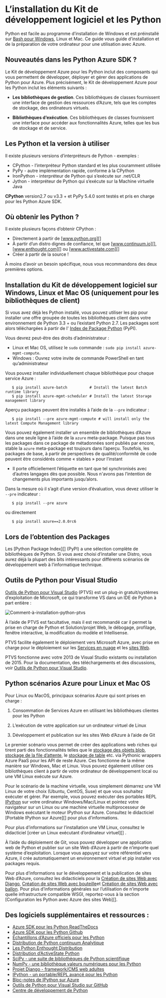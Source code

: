 <properties
    pageTitle="Installer les Python et le Kit de développement logiciel - Azure"
    description="Apprenez à installer les Python et le Kit de développement logiciel à utiliser avec Azure."
    services=""
    documentationCenter="python"
    authors="lmazuel"
    manager="wpickett"
    editor=""/>

<tags
    ms.service="multiple"
    ms.workload="na"
    ms.tgt_pltfrm="na"
    ms.devlang="python"
    ms.topic="article"
    ms.date="09/06/2016"
    ms.author="lmazuel"/>

# <a name="installing-python-and-the-sdk"></a>L’installation du Kit de développement logiciel et les Python

Python est facile au programme d’installation de Windows et est préinstallé sur [Bash pour Windows](https://msdn.microsoft.com/commandline/wsl/about), Linux et Mac. Ce guide vous guide d’installation et de la préparation de votre ordinateur pour une utilisation avec Azure.

## <a name="whats-in-the-python-azure-sdk"></a>Nouveautés dans les Python Azure SDK ?

Le Kit de développement Azure pour les Python inclut des composants qui vous permettent de développer, déployer et gérer des applications de Python pour Azure. Plus précisément, le Kit de développement Azure pour les Python inclut les éléments suivants :

* **Les bibliothèques de gestion**. Ces bibliothèques de classes fournissent une interface de gestion des ressources d’Azure, tels que les comptes de stockage, des ordinateurs virtuels.

* **Bibliothèques d’exécution**. Ces bibliothèques de classes fournissent une interface pour accéder aux fonctionnalités Azure, telles que les bus de stockage et de service.

## <a name="which-python-and-which-version-to-use"></a>Les Python et la version à utiliser

Il existe plusieurs versions d’interpréteurs de Python - exemples :

* CPython - l’interpréteur Python standard et les plus couramment utilisée
* PyPy - autre implémentation rapide, conforme à la CPython
* IronPython - interpréteur de Python qui s’exécute sur .net/CLR
* Jython - interpréteur de Python qui s’exécute sur la Machine virtuelle Java

**CPython** version2.7 ou v3.3 + et PyPy 5.4.0 sont testés et pris en charge pour les Python Azure SDK.

## <a name="where-to-get-python"></a>Où obtenir les Python ?

Il existe plusieurs façons d’obtenir CPython :

* Directement à partir de [www.python.org][]
* À partir d’un distro dignes de confiance, tel que [www.continuum.io][], [www.enthought.com][] ou [www.activestate.com][]
* Créer à partir de la source !

À moins d’avoir un besoin spécifique, nous vous recommandons des deux premières options.

## <a name="sdk-installation-on-windows-linux-and-macos-client-libraries-only"></a>Installation du Kit de développement logiciel sur Windows, Linux et Mac OS (uniquement pour les bibliothèques de client)

Si vous avez déjà les Python installé, vous pouvez utiliser les pip pour installer une offre groupée de toutes les bibliothèques client dans votre environnement de Python 3.3 + ou l’existant Python 2.7. Les packages sont alors téléchargées à partir de l' [Index de Package Python][] (PyPI).

Vous devrez peut-être des droits d’administrateur :

- Linux et Mac OS, utilisez le `sudo` commande : `sudo pip install azure-mgmt-compute`.
- Windows : Ouvrez votre invite de commande PowerShell en tant qu’administrateur

Vous pouvez installer individuellement chaque bibliothèque pour chaque service Azure :

```console
   $ pip install azure-batch          # Install the latest Batch runtime library
   $ pip install azure-mgmt-scheduler # Install the latest Storage management library
```

Aperçu packages peuvent être installés à l’aide de la `--pre` indicateur :

```console
   $ pip install --pre azure-mgmt-compute # will install only the latest Compute Management library
```

Vous pouvez également installer un ensemble de bibliothèques d’Azure dans une seule ligne à l’aide de la `azure` meta-package. Puisque pas tous les packages dans ce package de métadonnées sont publiés par encore, stable la `azure` meta-package est toujours dans l’aperçu. Toutefois, les packages de base, à partir de perspectives de qualité/conformité de code peuvent être considérés comme « stables » pour l’instant
- Il porte officiellement l’étiquette en tant que tel synchronisés avec d’autres langages dès que possible. Nous n'avons pas l’intention de changements plus importants jusqu’alors.

Dans la mesure où il s’agit d’une version d’évaluation, vous devez utiliser le `--pre` indicateur :

```console
   $ pip install --pre azure
```
   
ou directement

```console
   $ pip install azure==2.0.0rc6
```

## <a name="getting-more-packages"></a>Lors de l’obtention des Packages

Les [Python Package Index][] (PyPI) a une sélection complète de bibliothèques de Python.  Si vous avez choisi d’installer une Distro, vous aurez déjà la plupart des bits intéressants pour différents scénarios de développement web à l’informatique technique.


## <a name="python-tools-for-visual-studio"></a>Outils de Python pour Visual Studio

[Outils de Python pour Visual Studio][] (PTVS) est un plug-in gratuit/systèmes d’exploitation de Microsoft, ce qui transforme VS dans un IDE de Python à part entière :

![Comment-à-installation-python-ptvs](./media/python-how-to-install/how-to-install-python-ptvs.png)

À l’aide de PTVS est facultative, mais il est recommandé car il permet la prise en charge de Python et Solution/projet Web, le débogage, profilage, fenêtre interactive, la modification du modèle et Intellisense.

PTVS facilite également le déploiement vers Microsoft Azure, avec prise en charge pour le déploiement sur les [Services en nuage][] et les [sites Web][].

PTVS fonctionne avec votre 2013 de Visual Studio existants ou installation de 2015.  Pour la documentation, des téléchargements et des discussions, voir [Outils de Python pour Visual Studio].  

## <a name="python-azure-scenarios-for-linux-and-macos"></a>Python scénarios Azure pour Linux et Mac OS

Pour Linux ou MacOS, principaux scénarios Azure qui sont prises en charge :

1. Consommation de Services Azure en utilisant les bibliothèques clientes pour les Python

2. L’exécution de votre application sur un ordinateur virtuel de Linux

3. Développement et publication sur les sites Web d’Azure à l’aide de Git

Le premier scénario vous permet de créer des applications web riches qui tirent parti des fonctionnalités telles que le [stockage des objets blob][], [stockage de la file d’attente][], le [stockage de table][] etc. via Pythonic wrappers Azure PaaS pour les API de reste Azure. Ces fonctionne de la même manière sur Windows, Mac et Linux.  Vous pouvez également utiliser ces bibliothèques client à partir de votre ordinateur de développement local ou une VM Linux exécute sur Azure.

Pour le scénario de la machine virtuelle, vous simplement démarrez une VM Linux de votre choix (Ubuntu, CentOS, Suse) et que vous souhaitez exécuter et gérer.  Par exemple, vous pouvez exécuter des portables REPL [IPython][] sur votre ordinateur Windows/Mac/Linux et pointez votre navigateur sur un Linux ou une machine virtuelle multiprocesseur de Windows exécutant le moteur IPython sur Azure. Consultez le didacticiel [Portable IPython sur Azure][] pour plus d’informations.

Pour plus d’informations sur l’installation une VM Linux, consultez le didacticiel [créer un Linux exécutant d’ordinateur virtuel][] .

À l’aide du déploiement de Git, vous pouvez développer une application web de Python et publier sur un site Web d’Azure à partir de n’importe quel système d’exploitation.  Lorsque vous appuyez sur votre référentiel vers Azure, il crée automatiquement un environnement virtuel et pip installer vos packages requis.

Pour plus d’informations sur le développement et la publication de sites Web d’Azure, consultez les didacticiels pour la [Création de sites Web avec Django][], [Création de sites Web avec bouteille][]et [Création de sites Web avec ballon][]. Pour plus d’informations générales sur l’utilisation de n’importe quelle infrastructure compatible WSGI, reportez-vous à la section [Configuration les Python avec Azure des sites Web][].


## <a name="additional-software-and-resources"></a>Des logiciels supplémentaires et ressources :

* [Azure SDK pour les Python ReadTheDocs](http://azure-sdk-for-python.readthedocs.io/en/latest/)
* [Azure SDK pour les Python Github](https://github.com/Azure/azure-sdk-for-python)
* [Échantillons d’Azure officiels pour les Python](https://azure.microsoft.com/documentation/samples/?platform=python)
* [Distribution de Python continuum Analytique][]
* [Les Python Enthought Distribution][]
* [Distribution d’ActiveState Python][]
* [SciPy - une suite de bibliothèques de Python scientifique][]
* [NumPy - une bibliothèque valeurs numériques pour les Python][]
* [Projet Django - framework/CMS web adultes][]
* [IPython - un portable/REPL avancé pour les Python][]
* [Bloc-notes de IPython sur Azure][]
* [Outils de Python pour Visual Studio sur GitHub][]
* [Centre de développement de Python](/develop/python/)

[Distribution de Python continuum Analytique]: http://continuum.io
[Les Python Enthought Distribution]: http://www.enthought.com
[Distribution d’ActiveState Python]: http://www.activestate.com
[www.Python.org]: http://www.python.org
[www.continuum.IO]: http://continuum.io
[www.enthought.com]: http://www.enthought.com
[www.activestate.com]: http://www.activestate.com
[SciPy - une suite de bibliothèques de Python scientifique]: http://www.scipy.org
[NumPy - une bibliothèque valeurs numériques pour les Python]: http://www.numpy.org
[Projet Django - framework/CMS web adultes]: http://www.djangoproject.com
[IPython - un portable/REPL avancé pour les Python]: http://ipython.org
[IPython]: http://ipython.org
[Bloc-notes de IPython sur Azure]: virtual-machines-linux-jupyter-notebook.md
[Services en nuage]: cloud-services-python-ptvs.md
[Sites Web]: web-sites-python-ptvs-django-mysql.md
[Outils de Python pour Visual Studio]: http://aka.ms/ptvs
[Outils de Python pour Visual Studio sur GitHub]: https://github.com/microsoft/ptvs
[Index de Package Python]: http://pypi.python.org/pypi
[Microsoft Azure SDK for Python 2.7]: http://go.microsoft.com/fwlink/?LinkId=254281
[Microsoft Azure SDK for Python 3.4]: http://go.microsoft.com/fwlink/?LinkID=516990
[Setting up a Linux VM via the Azure portal]: create-and-configure-opensuse-vm-in-portal.md
[How to use the Azure Command-Line Interface]: crossplat-cmd-tools.md
[Créer un ordinateur virtuel exécutant Linux]: virtual-machines-linux-quick-create-cli.md
[Création de sites Web avec Django]: web-sites-python-create-deploy-django-app.md
[Création de sites Web avec bouteille]: web-sites-python-create-deploy-bottle-app.md
[Création de sites Web avec ballon]: web-sites-python-create-deploy-flask-app.md
[Configurer les Python avec des sites Web Azure]: web-sites-python-configure.md
[stockage de table]: storage-python-how-to-use-table-storage.md
[stockage de la file d’attente]: storage-python-how-to-use-queue-storage.md
[stockage des objets BLOB]: storage-python-how-to-use-blob-storage.md
